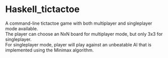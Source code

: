 # Haskell_tictactoe
A command-line tictactoe game with both multiplayer and singleplayer mode available. \
The player can choose an NxN board for multiplayer mode, but only 3x3 for singleplayer. \
For singleplayer mode, player will play against an unbeatable AI that is implemented using the Minimax algorithm.
